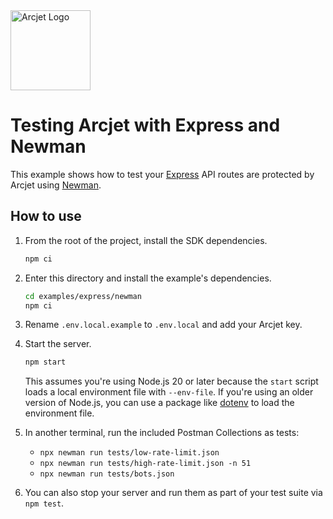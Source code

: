 <a href="https://arcjet.com" target="_arcjet-home">
  <picture>
    <source media="(prefers-color-scheme: dark)" srcset="https://arcjet.com/logo/arcjet-dark-lockup-voyage-horizontal.svg">
    <img src="https://arcjet.com/logo/arcjet-light-lockup-voyage-horizontal.svg" alt="Arcjet Logo" height="128" width="auto">
  </picture>
</a>

# Testing Arcjet with Express and Newman

This example shows how to test your [Express][express-docs] API routes are
protected by Arcjet using [Newman][newman-docs].

## How to use

1. From the root of the project, install the SDK dependencies.

   ```bash
   npm ci
   ```

2. Enter this directory and install the example's dependencies.

   ```bash
   cd examples/express/newman
   npm ci
   ```

3. Rename `.env.local.example` to `.env.local` and add your Arcjet key.

4. Start the server.

   ```bash
   npm start
   ```

   This assumes you're using Node.js 20 or later because the `start` script
   loads a local environment file with `--env-file`. If you're using an older
   version of Node.js, you can use a package like
   [dotenv](https://www.npmjs.com/package/dotenv) to load the environment file.

5. In another terminal, run the included Postman Collections as tests:

   - `npx newman run tests/low-rate-limit.json`
   - `npx newman run tests/high-rate-limit.json -n 51`
   - `npx newman run tests/bots.json`

6. You can also stop your server and run them as part of your test suite via
   `npm test`.

[express-docs]: https://expressjs.com/
[newman-docs]: https://learning.postman.com/docs/collections/using-newman-cli/command-line-integration-with-newman/

